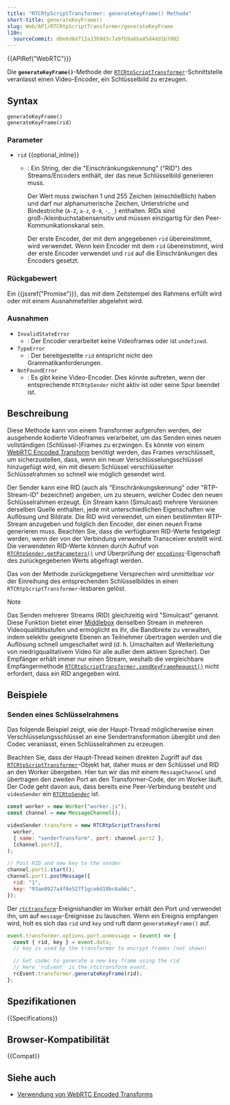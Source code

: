```yaml
---
title: "RTCRtpScriptTransformer: generateKeyFrame() Methode"
short-title: generateKeyFrame()
slug: Web/API/RTCRtpScriptTransformer/generateKeyFrame
l10n:
  sourceCommit: d0e6d8d712a33b9d3c7a9fb9a8ba85d4dd1b7002
---
```


{{APIRef("WebRTC")}}

Die **`generateKeyFrame()`**-Methode der [`RTCRtpScriptTransformer`](/de/docs/Web/API/RTCRtpScriptTransformer)-Schnittstelle veranlasst einen Video-Encoder, ein Schlüsselbild zu erzeugen.

## Syntax

```js-nolint
generateKeyFrame()
generateKeyFrame(rid)
```

### Parameter

- `rid` {{optional_inline}}

  - : Ein String, der die "Einschränkungskennung" ("RID") des Streams/Encoders enthält, der das neue Schlüsselbild generieren muss.

    Der Wert muss zwischen 1 und 255 Zeichen (einschließlich) haben und darf nur alphanumerische Zeichen, Unterstriche und Bindestriche (`A-Z`, `a-z`, `0-9`, `-`, `_`) enthalten.
    RIDs sind groß-/kleinbuchstabensensitiv und müssen einzigartig für den Peer-Kommunikationskanal sein.
    <!-- RFC8851 erlaubt '-' und '_' und unbegrenzte Länge. RFC 8852 widerspricht (https://www.rfc-editor.org/errata/eid7132) -->

    Der erste Encoder, der mit dem angegebenen `rid` übereinstimmt, wird verwendet.
    Wenn kein Encoder mit dem `rid` übereinstimmt, wird der erste Encoder verwendet und `rid` auf die Einschränkungen des Encoders gesetzt.

### Rückgabewert

Ein {{jsxref("Promise")}}, das mit dem Zeitstempel des Rahmens erfüllt wird oder mit einem Ausnahmefehler abgelehnt wird.

### Ausnahmen

- `InvalidStateError`
  - : Der Encoder verarbeitet keine Videoframes oder ist `undefined`.
- `TypeError`
  - : Der bereitgestellte `rid` entspricht nicht den Grammatikanforderungen.
- `NotFoundError`
  - : Es gibt keine Video-Encoder. Dies könnte auftreten, wenn der entsprechende `RTCRtpSender` nicht aktiv ist oder seine Spur beendet ist.

## Beschreibung

Diese Methode kann von einem Transformer aufgerufen werden, der ausgehende kodierte Videoframes verarbeitet, um das Senden eines neuen vollständigen (Schlüssel-)Frames zu erzwingen.
Es könnte von einem [WebRTC Encoded Transform](/de/docs/Web/API/WebRTC_API/Using_Encoded_Transforms) benötigt werden, das Frames verschlüsselt, um sicherzustellen, dass, wenn ein neuer Verschlüsselungsschlüssel hinzugefügt wird, ein mit diesem Schlüssel verschlüsselter Schlüsselrahmen so schnell wie möglich gesendet wird.

Der Sender kann eine RID (auch als "Einschränkungskennung" oder "RTP-Stream-ID" bezeichnet) angeben, um zu steuern, welcher Codec den neuen Schlüsselrahmen erzeugt.
Ein Stream kann (Simulcast) mehrere Versionen derselben Quelle enthalten, jede mit unterschiedlichen Eigenschaften wie Auflösung und Bildrate.
Die RID wird verwendet, um einen bestimmten RTP-Stream anzugeben und folglich den Encoder, der einen neuen Frame generieren muss.
Beachten Sie, dass die verfügbaren RID-Werte festgelegt werden, wenn der von der Verbindung verwendete Transceiver erstellt wird.
Die verwendeten RID-Werte können durch Aufruf von [`RTCRtpSender.getParameters()`](/de/docs/Web/API/RTCRtpSender/getParameters) und Überprüfung der [`encodings`](/de/docs/Web/API/RTCRtpSender/getParameters#encodings)-Eigenschaft des zurückgegebenen Werts abgefragt werden.

Das von der Methode zurückgegebene Versprechen wird unmittelbar vor der Einreihung des entsprechenden Schlüsselbildes in einen `RTCRtpScriptTransformer`-lesbaren gelöst.

> [!NOTE]
> Das Senden mehrerer Streams (RID) gleichzeitig wird "Simulcast" genannt.
> Diese Funktion bietet einer [Middlebox](https://en.wikipedia.org/wiki/Middlebox) denselben Stream in mehreren Videoqualitätsstufen und ermöglicht es ihr, die Bandbreite zu verwalten, indem selektiv geeignete Ebenen an Teilnehmer übertragen werden und die Auflösung schnell umgeschaltet wird (d. h. Umschalten auf Weiterleitung von niedrigqualitativem Video für alle außer dem aktiven Sprecher).
> Der Empfänger erhält immer nur einen Stream, weshalb die vergleichbare Empfängermethode [`RTCRtpScriptTransformer.sendKeyFrameRequest()`](/de/docs/Web/API/RTCRtpScriptTransformer/sendKeyFrameRequest) nicht erfordert, dass ein RID angegeben wird.

## Beispiele

### Senden eines Schlüsselrahmens

Das folgende Beispiel zeigt, wie der Haupt-Thread möglicherweise einen Verschlüsselungsschlüssel an eine Sendertransformation übergibt und den Codec veranlasst, einen Schlüsselrahmen zu erzeugen.

Beachten Sie, dass der Haupt-Thread keinen direkten Zugriff auf das [`RTCRtpScriptTransformer`](/de/docs/Web/API/RTCRtpScriptTransformer)-Objekt hat, daher muss er den Schlüssel und RID an den Worker übergeben.
Hier tun wir das mit einem `MessageChannel` und übertragen den zweiten Port an den Transformer-Code, der im Worker läuft.
Der Code geht davon aus, dass bereits eine Peer-Verbindung besteht und `videoSender` ein [`RTCRtpSender`](/de/docs/Web/API/RTCRtpSender) ist.

```js
const worker = new Worker("worker.js");
const channel = new MessageChannel();

videoSender.transform = new RTCRtpScriptTransform(
  worker,
  { name: "senderTransform", port: channel.port2 },
  [channel.port2],
);

// Post RID and new key to the sender
channel.port1.start();
channel.port1.postMessage({
  rid: "1",
  key: "93ae0927a4f8e527f1gce6d10bc6ab6c",
});
```

Der [`rtctransform`](/de/docs/Web/API/DedicatedWorkerGlobalScope/rtctransform_event)-Ereignishandler im Worker erhält den Port und verwendet ihn, um auf `message`-Ereignisse zu lauschen.
Wenn ein Ereignis empfangen wird, holt es sich das `rid` und `key` und ruft dann `generateKeyFrame()` auf.

```js
event.transformer.options.port.onmessage = (event) => {
  const { rid, key } = event.data;
  // key is used by the transformer to encrypt frames (not shown)

  // Get codec to generate a new key frame using the rid
  // Here 'rcEvent' is the rtctransform event.
  rcEvent.transformer.generateKeyFrame(rid);
};
```

## Spezifikationen

{{Specifications}}

## Browser-Kompatibilität

{{Compat}}

## Siehe auch

- [Verwendung von WebRTC Encoded Transforms](/de/docs/Web/API/WebRTC_API/Using_Encoded_Transforms)
